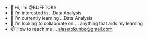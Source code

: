 - 👋 Hi, I’m @BUFFTOKS
- 👀 I’m interested in ...Data Analysis
- 🌱 I’m currently learning ...Data Analysis
- 💞️ I’m looking to collaborate on ... anything that aids my learning
- 📫 How to reach me ... alasetokunbo@gmail.com

<!---
Bufftoks/Bufftoks is a ✨ special ✨ repository because its `README.md` (this file) appears on your GitHub profile.
You can click the Preview link to take a look at your changes.
--->
